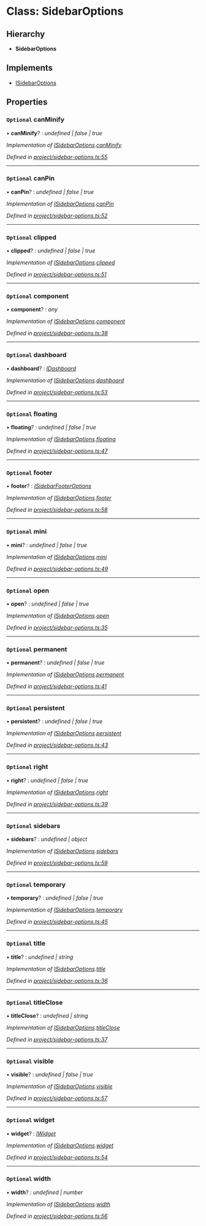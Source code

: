 # Class: SidebarOptions

## Hierarchy

* **SidebarOptions**

## Implements

* [ISidebarOptions](../interfaces/isidebaroptions.md)

## Properties

### `Optional` canMinify

• **canMinify**? : *undefined | false | true*

*Implementation of [ISidebarOptions](../interfaces/isidebaroptions.md).[canMinify](../interfaces/isidebaroptions.md#optional-canminify)*

*Defined in [project/sidebar-options.ts:55](https://github.com/TNOCS/csnext/blob/b9521f0/packages/cs-core/src/project/sidebar-options.ts#L55)*

___

### `Optional` canPin

• **canPin**? : *undefined | false | true*

*Implementation of [ISidebarOptions](../interfaces/isidebaroptions.md).[canPin](../interfaces/isidebaroptions.md#optional-canpin)*

*Defined in [project/sidebar-options.ts:52](https://github.com/TNOCS/csnext/blob/b9521f0/packages/cs-core/src/project/sidebar-options.ts#L52)*

___

### `Optional` clipped

• **clipped**? : *undefined | false | true*

*Implementation of [ISidebarOptions](../interfaces/isidebaroptions.md).[clipped](../interfaces/isidebaroptions.md#optional-clipped)*

*Defined in [project/sidebar-options.ts:51](https://github.com/TNOCS/csnext/blob/b9521f0/packages/cs-core/src/project/sidebar-options.ts#L51)*

___

### `Optional` component

• **component**? : *any*

*Implementation of [ISidebarOptions](../interfaces/isidebaroptions.md).[component](../interfaces/isidebaroptions.md#optional-component)*

*Defined in [project/sidebar-options.ts:38](https://github.com/TNOCS/csnext/blob/b9521f0/packages/cs-core/src/project/sidebar-options.ts#L38)*

___

### `Optional` dashboard

• **dashboard**? : *[IDashboard](../interfaces/idashboard.md)*

*Implementation of [ISidebarOptions](../interfaces/isidebaroptions.md).[dashboard](../interfaces/isidebaroptions.md#optional-dashboard)*

*Defined in [project/sidebar-options.ts:53](https://github.com/TNOCS/csnext/blob/b9521f0/packages/cs-core/src/project/sidebar-options.ts#L53)*

___

### `Optional` floating

• **floating**? : *undefined | false | true*

*Implementation of [ISidebarOptions](../interfaces/isidebaroptions.md).[floating](../interfaces/isidebaroptions.md#optional-floating)*

*Defined in [project/sidebar-options.ts:47](https://github.com/TNOCS/csnext/blob/b9521f0/packages/cs-core/src/project/sidebar-options.ts#L47)*

___

### `Optional` footer

• **footer**? : *[ISidebarFooterOptions](../interfaces/isidebarfooteroptions.md)*

*Implementation of [ISidebarOptions](../interfaces/isidebaroptions.md).[footer](../interfaces/isidebaroptions.md#optional-footer)*

*Defined in [project/sidebar-options.ts:58](https://github.com/TNOCS/csnext/blob/b9521f0/packages/cs-core/src/project/sidebar-options.ts#L58)*

___

### `Optional` mini

• **mini**? : *undefined | false | true*

*Implementation of [ISidebarOptions](../interfaces/isidebaroptions.md).[mini](../interfaces/isidebaroptions.md#optional-mini)*

*Defined in [project/sidebar-options.ts:49](https://github.com/TNOCS/csnext/blob/b9521f0/packages/cs-core/src/project/sidebar-options.ts#L49)*

___

### `Optional` open

• **open**? : *undefined | false | true*

*Implementation of [ISidebarOptions](../interfaces/isidebaroptions.md).[open](../interfaces/isidebaroptions.md#optional-open)*

*Defined in [project/sidebar-options.ts:35](https://github.com/TNOCS/csnext/blob/b9521f0/packages/cs-core/src/project/sidebar-options.ts#L35)*

___

### `Optional` permanent

• **permanent**? : *undefined | false | true*

*Implementation of [ISidebarOptions](../interfaces/isidebaroptions.md).[permanent](../interfaces/isidebaroptions.md#optional-permanent)*

*Defined in [project/sidebar-options.ts:41](https://github.com/TNOCS/csnext/blob/b9521f0/packages/cs-core/src/project/sidebar-options.ts#L41)*

___

### `Optional` persistent

• **persistent**? : *undefined | false | true*

*Implementation of [ISidebarOptions](../interfaces/isidebaroptions.md).[persistent](../interfaces/isidebaroptions.md#optional-persistent)*

*Defined in [project/sidebar-options.ts:43](https://github.com/TNOCS/csnext/blob/b9521f0/packages/cs-core/src/project/sidebar-options.ts#L43)*

___

### `Optional` right

• **right**? : *undefined | false | true*

*Implementation of [ISidebarOptions](../interfaces/isidebaroptions.md).[right](../interfaces/isidebaroptions.md#optional-right)*

*Defined in [project/sidebar-options.ts:39](https://github.com/TNOCS/csnext/blob/b9521f0/packages/cs-core/src/project/sidebar-options.ts#L39)*

___

### `Optional` sidebars

• **sidebars**? : *undefined | object*

*Implementation of [ISidebarOptions](../interfaces/isidebaroptions.md).[sidebars](../interfaces/isidebaroptions.md#optional-sidebars)*

*Defined in [project/sidebar-options.ts:59](https://github.com/TNOCS/csnext/blob/b9521f0/packages/cs-core/src/project/sidebar-options.ts#L59)*

___

### `Optional` temporary

• **temporary**? : *undefined | false | true*

*Implementation of [ISidebarOptions](../interfaces/isidebaroptions.md).[temporary](../interfaces/isidebaroptions.md#optional-temporary)*

*Defined in [project/sidebar-options.ts:45](https://github.com/TNOCS/csnext/blob/b9521f0/packages/cs-core/src/project/sidebar-options.ts#L45)*

___

### `Optional` title

• **title**? : *undefined | string*

*Implementation of [ISidebarOptions](../interfaces/isidebaroptions.md).[title](../interfaces/isidebaroptions.md#optional-title)*

*Defined in [project/sidebar-options.ts:36](https://github.com/TNOCS/csnext/blob/b9521f0/packages/cs-core/src/project/sidebar-options.ts#L36)*

___

### `Optional` titleClose

• **titleClose**? : *undefined | string*

*Implementation of [ISidebarOptions](../interfaces/isidebaroptions.md).[titleClose](../interfaces/isidebaroptions.md#optional-titleclose)*

*Defined in [project/sidebar-options.ts:37](https://github.com/TNOCS/csnext/blob/b9521f0/packages/cs-core/src/project/sidebar-options.ts#L37)*

___

### `Optional` visible

• **visible**? : *undefined | false | true*

*Implementation of [ISidebarOptions](../interfaces/isidebaroptions.md).[visible](../interfaces/isidebaroptions.md#optional-visible)*

*Defined in [project/sidebar-options.ts:57](https://github.com/TNOCS/csnext/blob/b9521f0/packages/cs-core/src/project/sidebar-options.ts#L57)*

___

### `Optional` widget

• **widget**? : *[IWidget](../interfaces/iwidget.md)*

*Implementation of [ISidebarOptions](../interfaces/isidebaroptions.md).[widget](../interfaces/isidebaroptions.md#optional-widget)*

*Defined in [project/sidebar-options.ts:54](https://github.com/TNOCS/csnext/blob/b9521f0/packages/cs-core/src/project/sidebar-options.ts#L54)*

___

### `Optional` width

• **width**? : *undefined | number*

*Implementation of [ISidebarOptions](../interfaces/isidebaroptions.md).[width](../interfaces/isidebaroptions.md#optional-width)*

*Defined in [project/sidebar-options.ts:56](https://github.com/TNOCS/csnext/blob/b9521f0/packages/cs-core/src/project/sidebar-options.ts#L56)*
